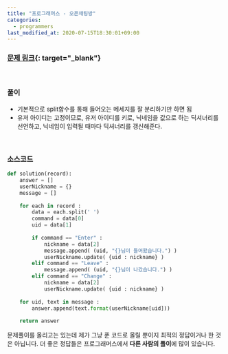 ```yaml
---
title: "프로그래머스 - 오픈채팅방"
categories: 
  - programmers
last_modified_at: 2020-07-15T18:30:01+09:00
---
```


### [<u>문제 링크</u>](https://programmers.co.kr/learn/courses/30/lessons/42888){: target="_blank"}
<br/>

### 풀이
- 기본적으로 split함수를 통해 들어오는 메세지를 잘 분리하기만 하면 됨
- 유저 아이디는 고정이므로, 유저 아이디를 키로, 닉네임을 값으로 하는 딕셔너리를 선언하고, 닉네임이 입력될 때마다 딕셔너리를 갱신해준다.

<br/>

### 소스코드
```python
def solution(record):
    answer = []
    userNickname = {}
    message = []
    
    for each in record :
        data = each.split(' ')
        command = data[0]
        uid = data[1]
        
        if command == "Enter" :
            nickname = data[2]
            message.append( (uid, "{}님이 들어왔습니다.") )
            userNickname.update( {uid : nickname} )
        elif command == "Leave" :
            message.append( (uid, "{}님이 나갔습니다.") )
        elif command == "Change" :
            nickname = data[2]
            userNickname.update( {uid : nickname} )
    
    for uid, text in message :
        answer.append(text.format(userNickname[uid]))
    
    return answer
```

문제풀이를 올리고는 있는데 제가 그냥 푼 코드로 올릴 뿐이지 최적의 정답이거나 한 것은 아닙니다.
더 좋은 정답들은 프로그래머스에서 **다른 사람의 풀이**에 많이 있습니다.